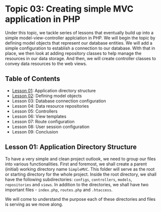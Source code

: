 # Topic 03: Creating simple MVC application in PHP
Under this topic, we tackle series of lessons that eventually build up into a simple model-view-controller applciation in PHP.
We will begin the topic by defining model objects that represent our database entities. We will add a simple configuration to establish a connection to our database.
With that in place, we then look at adding repository classes to help manage the resources in our data storage.
And then, we will create controller classes to convey data resources to the web views.

## Table of Contents
+ [Lesson 01](#lesson_01): Application directory structure
+ [Lesson 02](lesson_02): Defining model objects
+ Lesson 03: Database connection configuration
+ Lesson 04: Data resource repositories
+ Lesson 05: Controllers
+ Lesson 06: View templates
+ Lesson 07: Route configuration
+ Lesson 08: User session configuration
+ Lesson 09: Conclusion



## Lesson 01: Application Directory Structure

To have a very simple and clean project outlook, we need to group our files into various functionalities.
First and foremost, we shall create a parent (initial) working directory name `SimpleMVC`. This folder will serve as the root or starting directory for the whole project.
Inside the root directory, we shall have the following subdirectories: `configs`, `controllers`, `models`, `repositories` and `views`.
In addition to the directories, we shall have two important files - `index.php`, `routes.php` and `.htaccess`.

We will come to understand the purpose each of these directories and files is serving as we move along.
